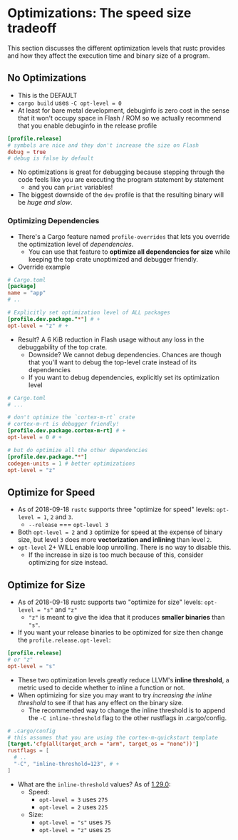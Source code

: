 # Optimizations: The speed size tradeoff

This section discusses the different optimization levels that rustc provides and how they affect the execution time and binary size of a program.

## No Optimizations

- This is the DEFAULT
- `cargo build` uses `-C opt-level = 0`
- At least for bare metal development, debuginfo is zero cost in the sense that it won't occupy space in Flash / ROM so we actually recommend that you enable debuginfo in the release profile

```toml
[profile.release]
# symbols are nice and they don't increase the size on Flash
debug = true
# debug is false by default
```

- No optimizations is great for debugging because stepping through the code feels like you are executing the program statement by statement
  - and you can `print` variables!
- The biggest downside of the `dev` profile is that the resulting binary will be _huge and slow_.

### Optimizing Dependencies

- There's a Cargo feature named `profile-overrides` that lets you override the optimization level of _dependencies_.
  - You can use that feature to **optimize all dependencies for size** while keeping the top crate unoptimized and debugger friendly.
- Override example

```toml
# Cargo.toml
[package]
name = "app"
# ..

# Explicitly set optimization level of ALL packages
[profile.dev.package."*"] # +
opt-level = "z" # +
```

- Result? A 6 KiB reduction in Flash usage without any loss in the debuggability of the top crate.
  - Downside? We cannot debug dependencies. Chances are though that you'll want to debug the top-level crate instead of its dependencies
  - If you want to debug dependencies, explicitly set its optimization level

```toml
# Cargo.toml
# ...

# don't optimize the `cortex-m-rt` crate
# cortex-m-rt is debugger friendly!
[profile.dev.package.cortex-m-rt] # +
opt-level = 0 # +

# but do optimize all the other dependencies
[profile.dev.package."*"]
codegen-units = 1 # better optimizations
opt-level = "z"
```

## Optimize for Speed

- As of 2018-09-18 `rustc` supports three "optimize for speed" levels: `opt-level = 1`, `2` and `3`.
  - `--release` === `opt-level 3`
- Both `opt-level = 2` and `3` optimize for speed at the expense of binary size, but level `3` does more **vectorization and inlining** than level `2`.
- `opt-level` 2+ WILL enable loop unrolling. There is no way to disable this.
  - If the increase in size is too much because of this, consider optimizing for size instead.

## Optimize for Size

- As of 2018-09-18 rustc supports two "optimize for size" levels: `opt-level = "s"` and `"z"`
  - `"z"` is meant to give the idea that it produces **smaller binaries** than `"s"`.
- If you want your release binaries to be optimized for size then change the `profile.release.opt-level`:

```toml
[profile.release]
# or "z"
opt-level = "s"
```

- These two optimization levels greatly reduce LLVM's **inline threshold**, a metric used to decide whether to inline a function or not.
- When optimizing for size you may want to try _increasing the inline threshold_ to see if that has any effect on the binary size.
  - The recommended way to change the inline threshold is to append the `-C inline-threshold` flag to the other rustflags in .cargo/config.

```toml
# .cargo/config
# this assumes that you are using the cortex-m-quickstart template
[target.'cfg(all(target_arch = "arm", target_os = "none"))']
rustflags = [
  # ..
  "-C", "inline-threshold=123", # +
]
```

- What are the `inline-threshold` values? As of [1.29.0](https://github.com/rust-lang/rust/blob/1.29.0/src/librustc_codegen_llvm/back/write.rs#L2105-L2122):
  - Speed:
    - `opt-level = 3` uses `275`
    - `opt-level = 2` uses `225`
  - Size:
    - `opt-level = "s"` uses `75`
    - `opt-level = "z"` uses `25`
